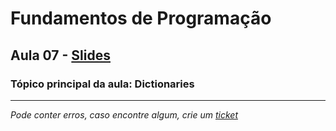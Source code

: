 # Fundamentos de Programação

## Aula 07 - [Slides](https://github.com/TiagoRG/uaveiro-leci/blob/master/1ano/1semestre/fp/slides/tp07-dictionaries.pdf)

### Tópico principal da aula: Dictionaries

---
*Pode conter erros, caso encontre algum, crie um* [*ticket*](https://github.com/TiagoRG/uaveiro-leci/issues/new)
